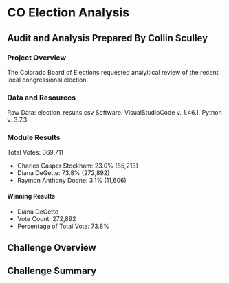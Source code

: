 # CO Election Analysis

## Audit and Analysis Prepared By Collin Sculley

### Project Overview
The Colorado Board of Elections requested analyitical review of the recent local congressional election.

### Data and Resources
Raw Data:  election_results.csv
Software:  VisualStudioCode v. 1.46.1, Python v. 3.7.3

### Module Results
Total Votes:  369,711
- Charles Casper Stockham: 23.0% (85,213)
- Diana DeGette: 73.8% (272,892)
- Raymon Anthony Doane: 3.1% (11,606)
#### Winning Results
- Diana DeGette
- Vote Count: 272,892
- Percentage of Total Vote: 73.8%

## Challenge Overview

## Challenge Summary
